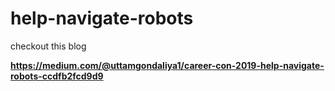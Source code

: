 # help-navigate-robots
checkout this blog

**https://medium.com/@uttamgondaliya1/career-con-2019-help-navigate-robots-ccdfb2fcd9d9**
